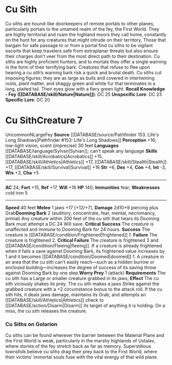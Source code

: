 ﻿---
ac: '24'
alignment: N
charisma: '+5'
constitution: '+4'
creature_ability:
- Dooming Bark
- Worry Prey
dexterity: '+4'
fortitude: '+15'
hp: '140'
id: '519'
immunity:
- '[[DATABASE/trait/Fear|fear]]'
intelligence: '-3'
land_speed: '40'
language:
- '[[DATABASE/language/Sylvan|Sylvan]] ; can''t speak any language'
level: '7'
max_speed: '40'
name: Cu Sith
perception: '+16'
rarity: Uncommon
reflex: '+17'
sense:
- low-light vision
- scent (imprecise) 30 feet
size: Large
skill:
- '[[DATABASE/skill/Acrobatics|Acrobatics]] +15'
- '[[DATABASE/skill/Athletics|Athletics]] +17'
- '[[DATABASE/skill/Stealth|Stealth]] +17'
- '[[DATABASE/skill/Survival|Survival]] +16'
source: '[[DATABASE/source/Pathfinder 153. Life''s Long Shadows|Pathfinder #153: Life''s
  Long Shadows]]'
speed:
- 40 feet
strength: '+6'
strength_req: '6'
strongest_save:
- Reflex
trait:
- '[[DATABASE/trait/Fey|Fey]]'
- '[[DATABASE/trait/Uncommon|Uncommon]]'
type: Creature
vision: Low-light vision
weakest_save:
- Fortitude
weakness:
- cold iron 5
will: '+16'
wisdom: '+3'

---
# Cu Sith

Cu siths are hound-like doorkeepers of remote portals to other planes, particularly portals to the untamed realm of the fey, the First World. They are highly territorial and roam the highland moors they call home, constantly on the hunt for any creatures that might intrude on their territory. Those that bargain for safe passage to or from a portal find cu siths to be vigilant escorts that keep travelers safe from extraplanar threats but also ensure their charges don’t veer from the most direct path to their destination. Cu siths are highly proficient hunters, and to mortals they offer a single warning in the form of their terrifying bark. Creatures that refuse to flee upon hearing a cu sith’s warning bark risk a quick and brutal death.
 Cu siths cut imposing figures; they are as large as bulls and covered in intertwining roots, plant matter, and shaggy green and white fur that terminates in a long, plaited tail. Their eyes glow with a fiery green light.
**Recall Knowledge - Fey ([[DATABASE/skill/Nature|Nature]])**: DC 25
**Unspecific Lore**: DC 23
**Specific Lore**: DC 20

# Cu Sith<span class="item-type">Creature 7</span>

<span class="trait-uncommon item-trait">Uncommon</span><span class="trait-alignment item-trait">N</span><span class="trait-size item-trait">Large</span><span class="item-trait">Fey</span>
**Source** [[DATABASE/source/Pathfinder 153. Life's Long Shadows|Pathfinder #153: Life's Long Shadows]]
**Perception** +16; low-light vision, scent (imprecise) 30 feet
**Languages** [[DATABASE/language/Sylvan|Sylvan]]; can't speak any language
**Skills** [[DATABASE/skill/Acrobatics|Acrobatics]] +15, [[DATABASE/skill/Athletics|Athletics]] +17, [[DATABASE/skill/Stealth|Stealth]] +17, [[DATABASE/skill/Survival|Survival]] +16
**Str** +6, **Dex** +4, **Con** +4, **Int** -3, **Wis** +3, **Cha** +5

---
**AC** 24; **Fort** +15, **Ref** +17, **Will** +16
**HP** 140; **Immunities** fear; **Weaknesses** cold iron 5

---
**Speed** 40 feet
<span class="in-box-ability">**Melee** <span class="action-icon">1</span> jaws +17 [+12/+7], **Damage** 2d10+9 piercing plus Grab</span><span class="in-box-ability">**Dooming Bark** <span class="action-icon">2</span> (auditory, concentrate, fear, mental, necromancy, primal) Any creature within 200 feet of the cu sith that hears its Dooming Bark must attempt a DC 24 Will save.
**Critical Success** The creature is unaffected and immune to Dooming Bark for 24 hours.
**Success** The creature is [[DATABASE/condition/Frightened|frightened]] 1.
**Failure** The creature is frightened 2.
**Critical Failure** The creature is frightened 3 and [[DATABASE/condition/Fleeing|fleeing]]. 
If a creature is already frightened when it fails a save against Dooming Bark, its frightened value increases by 1 and it becomes [[DATABASE/condition/Doomed|doomed]] 1. A creature in an area that the cu sith can’t easily reach—such as a hidden burrow or enclosed building—increases the degree of success of its saving throw against Dooming Bark by one step.</span><span class="in-box-ability">**Worry Prey** <span class="action-icon">1</span> (attack) **Requirements** The cu sith has a Large or smaller creature grabbed in its jaws; **Effect** The cu sith viciously shakes its prey. The cu sith makes a jaws Strike against the grabbed creature with a +2 circumstance bonus to the attack roll. If the cu sith hits, it deals jaws damage, maintains its Grab, and attempts an [[DATABASE/skill/Athletics|Athletics]] check to [[DATABASE/action/Disarm|Disarm]] its target of anything it is holding. On a miss, the cu sith releases the creature.</span>

###  Cu Siths on Golarion

Cu siths can be found wherever the barrier between the Material Plane and the First World is weak, particularly in the marshy highlands of Ustalav, where stories of the fey stretch back as far as memory. Superstitious townsfolk believe cu siths drag their prey back to the First World, where their victims’ immortal souls fuse with the vital energy of that wild plane.